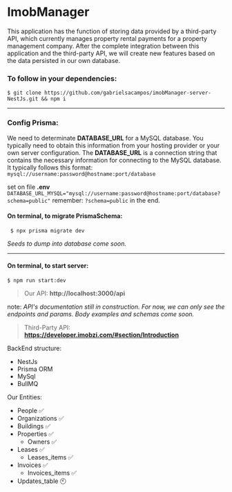 # ImobManager

This application has the function of storing data provided by a third-party API, which currently manages property rental payments for a property management company. After the complete integration between this application and the third-party API, we will create new features based on the data persisted in our own database.

### To follow in your dependencies:
``` 
$ git clone https://github.com/gabrielsacampos/imobManager-server-NestJs.git && npm i
```

-----
### Config Prisma: 
We need to determinate **DATABASE_URL** for a MySQL database. You typically need to obtain this information from your hosting provider or your own server configuration. The **DATABASE_URL** is a connection string that contains the necessary information for connecting to the MySQL database. It typically follows this format:
```mysql://username:password@hostname:port/database```

set on file **.env**
```DATABASE_URL_MYSQL="mysql://username:password@hostname:port/database?schema=public"```
remember: `?schema=public` in the end.

#### On terminal, to migrate PrismaSchema:
```
 $ npx prisma migrate dev
```
*Seeds to dump into database come soon.*

----------------

#### On terminal, to start server:
```
$ npm run start:dev
```


> Our API: **http://localhost:3000/api**

note: _API's documentation still in construction. For now, we can only see the endpoints and params. Body examples and schemas come soon._

> Third-Party API: **https://developer.imobzi.com/#section/Introduction**


BackEnd structure: 
  - NestJs
  - Prisma ORM
  - MySql
  - BullMQ

Our Entities: 
  - People :white_check_mark:
  - Organizations :white_check_mark:
  - Buildings :white_check_mark:
  - Properties :white_check_mark:
    - Owners :white_check_mark:
  - Leases :white_check_mark:
    - Leases_items :white_check_mark:
  - Invoices :white_check_mark:
    - Invoices_items :white_check_mark:
  - Updates_table :clock10: